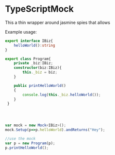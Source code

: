 # TypeScriptMock

This a thin wrapper around jasmine spies that allows 


Example usage:
```TypeScript
export interface IBiz{ 
	helloWorld():string
}

export class Program{ 
	private _biz:IBiz; 
	constructor(biz:IBiz){
  		this._biz = biz;
	}

	public printHelloWorld()
	{ 
		console.log(this._biz.helloWorld()); 
	}
 }




var mock = new Mock<IBiz>();
mock.Setup(p=>p.helloWorld).andReturns("Hey");

//use the mock
var p = new Program(p);
p.printHelloWorld();
```
